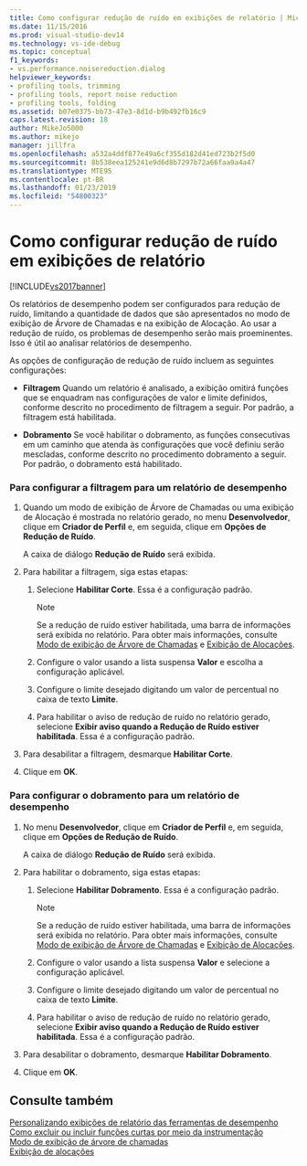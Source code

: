 ```yaml
---
title: Como configurar redução de ruído em exibições de relatório | Microsoft Docs
ms.date: 11/15/2016
ms.prod: visual-studio-dev14
ms.technology: vs-ide-debug
ms.topic: conceptual
f1_keywords:
- vs.performance.noisereduction.dialog
helpviewer_keywords:
- profiling tools, trimming
- profiling tools, report noise reduction
- profiling tools, folding
ms.assetid: b07e0375-bb73-47e3-8d1d-b9b492fb16c9
caps.latest.revision: 18
author: MikeJo5000
ms.author: mikejo
manager: jillfra
ms.openlocfilehash: a532a4ddf877e49a6cf355d182d41ed723b2f5d0
ms.sourcegitcommit: 8b538eea125241e9d6d8b7297b72a66faa9a4a47
ms.translationtype: MTE95
ms.contentlocale: pt-BR
ms.lasthandoff: 01/23/2019
ms.locfileid: "54800323"
---
```

# <a name="how-to-configure-noise-reduction-in-report-views"></a>Como configurar redução de ruído em exibições de relatório
[!INCLUDE[vs2017banner](../includes/vs2017banner.md)]

Os relatórios de desempenho podem ser configurados para redução de ruído, limitando a quantidade de dados que são apresentados no modo de exibição de Árvore de Chamadas e na exibição de Alocação. Ao usar a redução de ruído, os problemas de desempenho serão mais proeminentes. Isso é útil ao analisar relatórios de desempenho.  
  
 As opções de configuração de redução de ruído incluem as seguintes configurações:  
  
-   **Filtragem** Quando um relatório é analisado, a exibição omitirá funções que se enquadram nas configurações de valor e limite definidos, conforme descrito no procedimento de filtragem a seguir. Por padrão, a filtragem está habilitada.  
  
-   **Dobramento** Se você habilitar o dobramento, as funções consecutivas em um caminho que atenda às configurações que você definiu serão mescladas, conforme descrito no procedimento dobramento a seguir. Por padrão, o dobramento está habilitado.  
  
### <a name="to-configure-trimming-for-a-performance-report"></a>Para configurar a filtragem para um relatório de desempenho  
  
1.  Quando um modo de exibição de Árvore de Chamadas ou uma exibição de Alocação é mostrada no relatório gerado, no menu **Desenvolvedor**, clique em **Criador de Perfil** e, em seguida, clique em **Opções de Redução de Ruído**.  
  
     A caixa de diálogo **Redução de Ruído** será exibida.  
  
2.  Para habilitar a filtragem, siga estas etapas:  
  
    1.  Selecione **Habilitar Corte**. Essa é a configuração padrão.  
  
        > [!NOTE]
        >  Se a redução de ruído estiver habilitada, uma barra de informações será exibida no relatório. Para obter mais informações, consulte [Modo de exibição de Árvore de Chamadas](../profiling/call-tree-view.md) e [Exibição de Alocações](../profiling/dotnet-memory-allocations-view.md).  
  
    2.  Configure o valor usando a lista suspensa **Valor** e escolha a configuração aplicável.  
  
    3.  Configure o limite desejado digitando um valor de percentual no caixa de texto **Limite**.  
  
    4.  Para habilitar o aviso de redução de ruído no relatório gerado, selecione **Exibir aviso quando a Redução de Ruído estiver habilitada**. Essa é a configuração padrão.  
  
3.  Para desabilitar a filtragem, desmarque **Habilitar Corte**.  
  
4.  Clique em **OK**.  
  
### <a name="to-configure-folding-for-a-performance-report"></a>Para configurar o dobramento para um relatório de desempenho  
  
1.  No menu **Desenvolvedor**, clique em **Criador de Perfil** e, em seguida, clique em **Opções de Redução de Ruído**.  
  
     A caixa de diálogo **Redução de Ruído** será exibida.  
  
2.  Para habilitar o dobramento, siga estas etapas:  
  
    1.  Selecione **Habilitar Dobramento**. Essa é a configuração padrão.  
  
        > [!NOTE]
        >  Se a redução de ruído estiver habilitada, uma barra de informações será exibida no relatório. Para obter mais informações, consulte [Modo de exibição de Árvore de Chamadas](../profiling/call-tree-view.md) e [Exibição de Alocações](../profiling/dotnet-memory-allocations-view.md).  
  
    2.  Configure o valor usando a lista suspensa **Valor** e selecione a configuração aplicável.  
  
    3.  Configure o limite desejado digitando um valor de percentual no caixa de texto **Limite**.  
  
    4.  Para habilitar o aviso de redução de ruído no relatório gerado, selecione **Exibir aviso quando a Redução de Ruído estiver habilitada**. Essa é a configuração padrão.  
  
3.  Para desabilitar o dobramento, desmarque **Habilitar Dobramento**.  
  
4.  Clique em **OK**.  
  
## <a name="see-also"></a>Consulte também  
 [Personalizando exibições de relatório das ferramentas de desempenho](../profiling/customizing-performance-tools-report-views.md)   
 [Como excluir ou incluir funções curtas por meio da instrumentação](../profiling/how-to-exclude-or-include-short-functions-from-instrumentation.md)   
 [Modo de exibição de árvore de chamadas](../profiling/call-tree-view.md)   
 [Exibição de alocações](../profiling/dotnet-memory-allocations-view.md)
